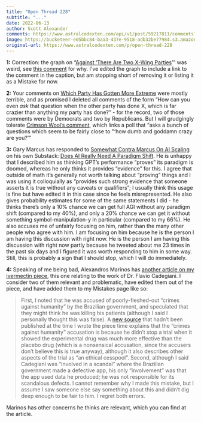 ```yaml
---
title: "Open Thread 228"
subtitle: "..."
date: 2022-06-13
author: Scott Alexander
comments: https://www.astralcodexten.com/api/v1/post/59217811/comments?&all_comments=true
image: https://bucketeer-e05bbc84-baa3-437e-9518-adb32be77984.s3.amazonaws.com/public/images/69a42ac3-7834-4326-ad71-5d565b933232_2170x1500.jpeg
original-url: https://www.astralcodexten.com/p/open-thread-228
---
```

**1:** Correction: the graph on “[Against ‘There Are Two X-Wing Parties](https://astralcodexten.substack.com/p/against-there-are-two-x-wing-parties?s=w)’” was weird, see [this comment](https://astralcodexten.substack.com/p/against-there-are-two-x-wing-parties/comment/7022680?s=w) for why. I’ve edited the graph to include a link to the comment in the caption, but am stopping short of removing it or listing it as a Mistake for now.

**2:** Your comments on [Which Party Has Gotten More Extreme](https://astralcodexten.substack.com/p/which-party-has-gotten-more-extreme) were mostly terrible, and as promised I deleted all comments of the form “How can you even _ask_ that question when the other party has done X, which is far crazier than anything my party has done?” - for the record, two of those comments were by Democrats and two by Republicans. But I will grudgingly tolerate [Crimson Wool’s comment](https://astralcodexten.substack.com/p/which-party-has-gotten-more-extreme/comment/7002453), which links a poll that “asks a bunch of questions which seem to be fairly close to "‘how dumb and goddamn crazy are you?’"

**3:** Gary Marcus has responded to [Somewhat Contra Marcus On AI Scaling](https://astralcodexten.substack.com/p/somewhat-contra-marcus-on-ai-scaling?s=w) on his own Substack: [Does AI Really Need A Paradigm Shift](https://garymarcus.substack.com/p/does-ai-really-need-a-paradigm-shift?s=r). He is unhappy that I described him as thinking GPT’s performance “proves” its paradigm is doomed, whereas he only thinks it provides “evidence” for this. I agree that outside of math it’s generally not worth talking about “proving” things and I was using it colloquially as “provides such strong evidence that someone asserts it is true without any caveats or qualifiers”; I usually think this usage is fine but have edited it in this case since he feels misrepresented. He also gives probability estimates for some of the same statements I did - he thinks there’s only a 10% chance we can get full AGI without any paradigm shift (compared to my 40%), and only a 20% chance we can get it without something symbol-manipulation-y in particular (compared to my 66%). He also accuses me of unfairly focusing on him, rather than the many other people who agree with him. I am focusing on him because he is the person I am having this discussion with right now. He is the person I am having this discussion with right now partly because he tweeted about me 23 times in the past six days and I figured it was worth responding to him in some way. Still, this is probably a sign that I should stop, which I will do immediately.

**4:** Speaking of me being bad, Alexandros Marinos has [another article on my ivermectin piece](https://doyourownresearch.substack.com/p/the-misportrayal-of-dr-flavio-cadegiani?s=r), this one relating to the work of Dr. Flavio Cadegiani. I consider two of them relevant and problematic, have edited them out of the piece, and have added them to my Mistakes page like so:

> First, I noted that he was accused of poorly-fleshed-out “crimes against humanity” by the Brazilian government, and speculated that they might think he was killing his patients (although I said I personally thought this was false). A [new source](https://www.bmj.com/content/375/bmj.n2819) that hadn’t been published at the time I wrote the piece time explains that the “crimes against humanity” accusation is because he didn’t stop a trial when it showed the experimental drug was much more effective than the placebo drug (which is a nonsensical accusation, since the accusers don’t believe this is true anyway), although it also describes other aspects of the trial as “an ethical cesspool”. Second, although I said Cadegiani was “involved in a scandal” where the Brazilian government made a defective app, his only “involvement” was that the app used data he produced; he was not responsible for its scandalous defects. I cannot remember why I made this mistake, but I assume I saw someone else say something about this and didn’t dig deep enough to be fair to him. I regret both errors. 

Marinos has other concerns he thinks are relevant, which you can find at the article.
